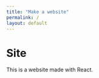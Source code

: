 ```yaml
---
title: "Make a website"
permalink: /
layout: default
---
```


# Site

This is a website made with React.
